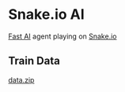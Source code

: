 # Snake.io AI
[Fast AI](https://docs.fast.ai/) agent playing on [Snake.io](https://snake.io/)

## Train Data
[data.zip](https://drive.google.com/file/d/1vnX27QNuLjuq-h9ca6Vj2Emqszqbg0tL/view?usp=sharing)
